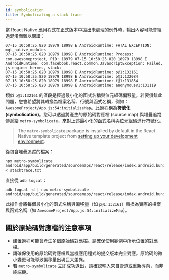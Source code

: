 ```yaml
---
id: symbolication
title: Symbolicating a stack trace
---
```


當 React Native 應用程式在正式版本中拋出未處理的例外時，輸出內容可能會經過混淆而難以閱讀：

```shell
07-15 10:58:25.820 18979 18998 E AndroidRuntime: FATAL EXCEPTION: mqt_native_modules
07-15 10:58:25.820 18979 18998 E AndroidRuntime: Process: com.awesomeproject, PID: 18979 07-15 10:58:25.820 18979 18998 E AndroidRuntime: com.facebook.react.common.JavascriptException: Failed, js engine: hermes, stack:
07-15 10:58:25.820 18979 18998 E AndroidRuntime: p@1:132161
07-15 10:58:25.820 18979 18998 E AndroidRuntime: p@1:132084
07-15 10:58:25.820 18979 18998 E AndroidRuntime: f@1:131854
07-15 10:58:25.820 18979 18998 E AndroidRuntime: anonymous@1:131119
```

類似 `p@1:132161` 的區段是經過最小化的函式名稱與位元組碼偏移量。若要偵錯此問題，您會希望將其轉換為檔案名稱、行號與函式名稱，例如：`AwesomeProject/App.js:54:initializeMap`。此過程稱為**符號化 (symbolication)**。您可以透過將產生的原始碼對應檔 (source map) 與堆疊追蹤傳遞給 `metro-symbolicate`，來對上述最小化的函式名稱與位元組碼進行符號化。

> The `metro-symbolicate` package is installed by default in the React Native template project from [setting up your development environment](environment-setup).

從包含堆疊追蹤的檔案：

```shell
npx metro-symbolicate android/app/build/generated/sourcemaps/react/release/index.android.bundle.map < stacktrace.txt
```

直接從 `adb logcat`：

```shell
adb logcat -d | npx metro-symbolicate android/app/build/generated/sourcemaps/react/release/index.android.bundle.map
```

此操作會將每個最小化的函式名稱與偏移量（如 `p@1:132161`）轉換為實際的檔案與函式名稱（如 `AwesomeProject/App.js:54:initializeMap`）。

## 關於原始碼對應檔的注意事項

- 建置過程可能會產生多個原始碼對應檔。請確保使用範例中所示位置的對應檔。
- 請確保使用的原始碼對應檔與當機應用程式的提交版本完全對應。原始碼的微小變更可能導致偏移量出現巨大差異。
- 若 `metro-symbolicate` 立即成功退出，請確認輸入來自管道或重新導向，而非終端機。
